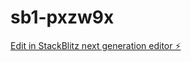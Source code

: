 # sb1-pxzw9x

[Edit in StackBlitz next generation editor ⚡️](https://stackblitz.com/~/github.com/oretcio56/sb1-pxzw9x)